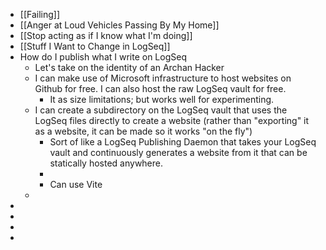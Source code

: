 - [[Failing]]
- [[Anger at Loud Vehicles Passing By My Home]]
- [[Stop acting as if I know what I'm doing]]
- [[Stuff I Want to Change in LogSeq]]
- How do I publish what I write on LogSeq
	- Let's take on the identity of an Archan Hacker
	- I can make use of Microsoft infrastructure to host websites on Github for free. I can also host the raw LogSeq vault for free.
		- It as size limitations; but works well for experimenting.
	- I can create a subdirectory on the LogSeq vault that uses the LogSeq files directly to create a website (rather than "exporting" it as a website, it can be made so it works "on the fly")
		- Sort of like a LogSeq Publishing Daemon that takes your LogSeq vault and continuously generates a website from it that can be statically hosted anywhere.
		-
		- Can use Vite
	-
-
-
-
-